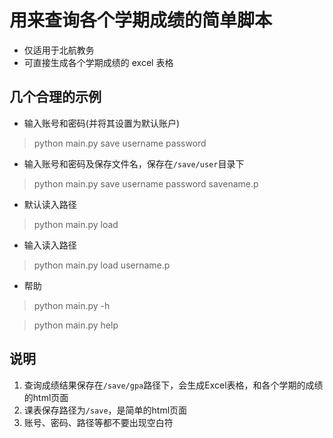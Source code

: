 # 用来查询各个学期成绩的简单脚本

- 仅适用于北航教务
- 可直接生成各个学期成绩的 excel 表格

## 几个合理的示例 ##


- 输入账号和密码(并将其设置为默认账户)
> python main.py save username password

- 输入账号和密码及保存文件名，保存在`/save/user`目录下
> python main.py save username password savename.p

- 默认读入路径
> python main.py load


- 输入读入路径
> python main.py load username.p



- 帮助


> python main.py -h


> python main.py help



## 说明

1. 查询成绩结果保存在`/save/gpa`路径下，会生成Excel表格，和各个学期的成绩的html页面
2. 课表保存路径为`/save`，是简单的html页面
3. 账号、密码、路径等都不要出现空白符

